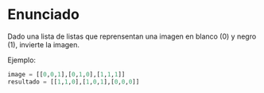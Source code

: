 # Enunciado

Dado una lista de listas que reprensentan una imagen en blanco (0) y negro (1), invierte la imagen.

Ejemplo:

```python
image = [[0,0,1],[0,1,0],[1,1,1]]
resultado = [[1,1,0],[1,0,1],[0,0,0]]
```